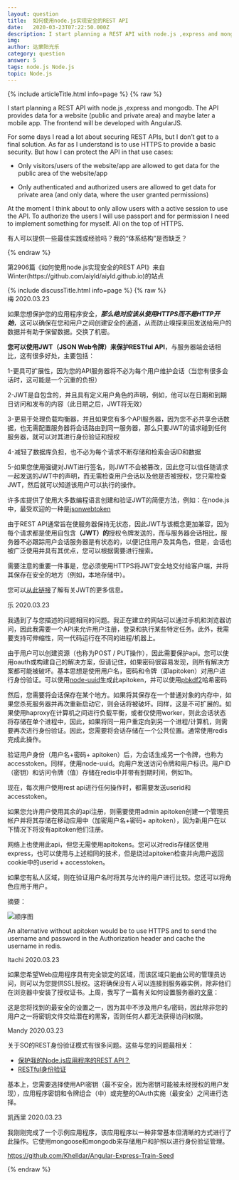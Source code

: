 ```yaml
---
layout: question
title:  如何使用node.js实现安全的REST API
date:   2020-03-23T07:22:50.000Z
description: I start planning a REST API with node.js ,express and mongodb. The API provid...
img: 
author: 达蒙阳光乐
category: question
answer: 5
tags: node.js Node.js
topic: Node.js
---
```

<div class="article-root">
  <div class="article">
    {% include articleTitle.html info=page %}
    {% raw %}
    <div class="article-content"><p>I start planning a REST API with node.js ,express and mongodb. The API provides data for a website (public and private area) and maybe later a mobile app. The frontend will be developed with AngularJS.</p>

<p>For some days I read a lot about securing REST APIs, but I don’t get to a final solution. As far as I understand is to use HTTPS to provide a basic security. But how I can protect the API in that use cases:</p>

<ul>
<li><p>Only visitors/users of  the website/app are allowed to get data for the public area of the website/app</p></li>
<li><p>Only authenticated and authorized users are allowed to get data for private area (and only data, where the user granted permissions)</p></li>
</ul>

<p>At the moment I think about to only allow users with a active session to use the API. To authorize the users I will use passport and for permission I need to implement something for myself. All on the top of HTTPS.</p>

<p><font style="vertical-align: inherit;"><font style="vertical-align: inherit;">有人可以提供一些最佳实践或经验吗？</font><font style="vertical-align: inherit;">我的“体系结构”是否缺乏？</font></font></p></div>
    {% endraw %}
  </div>
  <p class="winter_mark">第2906篇《如何使用node.js实现安全的REST API》来自Winter(https://github.com/aiyld/aiyld.github.io)的站点</p>
  <div class="discuss-wrapper">
    {% include discussTitle.html info=page %}
    {% raw %}
    <div class="discuss-list">
    <div class="discuss-item">
        <div class="discuss-parent">
          <div class="discuss-meta">
            <span class="discuss-user">梅</span>
            <span class="discuss-time">2020.03.23</span>
          </div>
          <div class="discuss-comment"><p><font style="vertical-align: inherit;"><font style="vertical-align: inherit;">如果您想保护您的应用程序安全，</font></font><strong><em><font style="vertical-align: inherit;"><font style="vertical-align: inherit;">那么绝对应该从使用HTTPS而不是HTTP开始</font></font></em></strong><font style="vertical-align: inherit;"><font style="vertical-align: inherit;">，这可以确保在您和用户之间创建安全的通道，从而防止嗅探来回发送给用户的数据并有助于保留数据。交换了机密。</font></font></p>

<p><strong><font style="vertical-align: inherit;"><font style="vertical-align: inherit;">您可以使用JWT（JSON Web令牌）来保护RESTful API</font></font></strong><font style="vertical-align: inherit;"><font style="vertical-align: inherit;">，与服务器端会话相比，这有很多好处，主要包括：</font></font></p>

<p><font style="vertical-align: inherit;"><font style="vertical-align: inherit;">1-更具可扩展性，因为您的API服务器将不必为每个用户维护会话（当您有很多会话时，这可能是一个沉重的负担）</font></font></p>

<p><font style="vertical-align: inherit;"><font style="vertical-align: inherit;">2-JWT是自包含的，并且具有定义用户角色的声明，例如，他可以在日期和到期日访问和发布的内容（此日期之后，JWT将无效）</font></font></p>

<p><font style="vertical-align: inherit;"><font style="vertical-align: inherit;">3-更易于处理负载均衡器，并且如果您有多个API服务器，因为您不必共享会话数据，也无需配置服务器将会话路由到同一服务器，那么只要JWT的请求碰到任何服务器，就可以对其进行身份验证和授权</font></font></p>

<p><font style="vertical-align: inherit;"><font style="vertical-align: inherit;">4-减轻了数据库负担，也不必为每个请求不断存储和检索会话ID和数据</font></font></p>

<p><font style="vertical-align: inherit;"><font style="vertical-align: inherit;">5-如果您使用强键对JWT进行签名，则JWT不会被篡改，因此您可以信任随请求一起发送的JWT中的声明，而无需检查用户会话以及他是否被授权，您只需检查JWT，然后就可以知道该用户可以执行的操作。</font></font></p>

<p><font style="vertical-align: inherit;"><font style="vertical-align: inherit;">许多库提供了使用大多数编程语言创建和验证JWT的简便方法，例如：在node.js中，最受欢迎的一种是</font></font><a href="https://www.npmjs.com/package/jsonwebtoken" rel="nofollow noreferrer"><font style="vertical-align: inherit;"><font style="vertical-align: inherit;">jsonwebtoken</font></font></a></p>

<p><font style="vertical-align: inherit;"><font style="vertical-align: inherit;">由于REST API通常旨在使服务器保持无状态，因此JWT与该概念更加兼容，因为每个请求都是使用自包含</font></font><strong><font style="vertical-align: inherit;"><font style="vertical-align: inherit;">（JWT）的</font></font></strong><font style="vertical-align: inherit;"><font style="vertical-align: inherit;">授权令牌发送的，</font><font style="vertical-align: inherit;">而与服务器会话相比，服务器不必跟踪用户会话服务器是有状态的，以便记住用户及其角色，但是，会话也被广泛使用并具有其优点，您可以根据需要进行搜索。</font></font></p>

<p><font style="vertical-align: inherit;"><font style="vertical-align: inherit;">需要注意的重要一件事是，您必须使用HTTPS将JWT安全地交付给客户端，并将其保存在安全的地方（例如，本地存储中）。</font></font></p>

<p><font style="vertical-align: inherit;"><font style="vertical-align: inherit;">您可以</font><a href="https://jwt.io/" rel="nofollow noreferrer"><font style="vertical-align: inherit;">从此链接</font></a><font style="vertical-align: inherit;">了解有关JWT的更多信息。</font></font><a href="https://jwt.io/" rel="nofollow noreferrer"><font style="vertical-align: inherit;"></font></a></p></div>
        </div></div><div class="discuss-item">
        <div class="discuss-parent">
          <div class="discuss-meta">
            <span class="discuss-user">乐</span>
            <span class="discuss-time">2020.03.23</span>
          </div>
          <div class="discuss-comment"><p><font style="vertical-align: inherit;"><font style="vertical-align: inherit;">我遇到了与您描述的问题相同的问题。</font><font style="vertical-align: inherit;">我正在建立的网站可以通过手机和浏览器访问，因此我需要一个API来允许用户注册，登录和执行某些特定任务。</font><font style="vertical-align: inherit;">此外，我需要支持可伸缩性，同一代码运行在不同的进程/机器上。</font></font></p>

<p><font style="vertical-align: inherit;"><font style="vertical-align: inherit;">由于用户可以创建资源（也称为POST / PUT操作），因此需要保护api。</font><font style="vertical-align: inherit;">您可以使用oauth或构建自己的解决方案，但请记住，如果密码很容易发现，则所有解决方案都可能被破坏。</font><font style="vertical-align: inherit;">基本思想是使用用户名，密码和令牌（即apitoken）对用户进行身份验证。</font><font style="vertical-align: inherit;">可以使用</font></font><a href="https://github.com/broofa/node-uuid" rel="noreferrer"><font style="vertical-align: inherit;"><font style="vertical-align: inherit;">node-uuid</font></font></a><font style="vertical-align: inherit;"><font style="vertical-align: inherit;">生成此apitoken，</font><font style="vertical-align: inherit;">并可以使用</font><a href="http://nodejs.org/api/crypto.html#crypto_crypto_pbkdf2_password_salt_iterations_keylen_callback" rel="noreferrer"><font style="vertical-align: inherit;">pbkdf2</font></a><font style="vertical-align: inherit;">哈希密码</font></font><a href="http://nodejs.org/api/crypto.html#crypto_crypto_pbkdf2_password_salt_iterations_keylen_callback" rel="noreferrer"><font style="vertical-align: inherit;"></font></a></p>

<p><font style="vertical-align: inherit;"><font style="vertical-align: inherit;">然后，您需要将会话保存在某个地方。</font><font style="vertical-align: inherit;">如果将其保存在一个普通对象的内存中，如果您杀死服务器并再次重新启动它，则会话将被破坏。</font><font style="vertical-align: inherit;">同样，这是不可扩展的。</font><font style="vertical-align: inherit;">如果使用haproxy在计算机之间进行负载平衡，或者仅使用worker，则此会话状态将存储在单个进程中，因此，如果将同一用户重定向到另一个进程/计算机，则需要再次进行身份验证。</font><font style="vertical-align: inherit;">因此，您需要将会话存储在一个公共位置。</font><font style="vertical-align: inherit;">通常使用redis完成此操作。</font></font></p>

<p><font style="vertical-align: inherit;"><font style="vertical-align: inherit;">验证用户身份（用户名+密码+ apitoken）后，为会话生成另一个令牌，也称为accesstoken。</font><font style="vertical-align: inherit;">同样，使用node-uuid。</font><font style="vertical-align: inherit;">向用户发送访问令牌和用户标识。</font><font style="vertical-align: inherit;">用户ID（密钥）和访问令牌（值）存储在redis中并带有到期时间，例如1h。</font></font></p>

<p><font style="vertical-align: inherit;"><font style="vertical-align: inherit;">现在，每次用户使用rest api进行任何操作时，都需要发送userid和accesstoken。</font></font></p>

<p><font style="vertical-align: inherit;"><font style="vertical-align: inherit;">如果您允许用户使用其余的api注册，则需要使用admin apitoken创建一个管理员帐户并将其存储在移动应用中（加密用户名+密码+ apitoken），因为新用户在以下情况下将没有apitoken他们注册。</font></font></p>

<p><font style="vertical-align: inherit;"><font style="vertical-align: inherit;">网络上也使用此api，但您无需使用apitokens。</font><font style="vertical-align: inherit;">您可以对redis存储区使用express，也可以使用与上述相同的技术，但是绕过apitoken检查并向用户返回cookie中的userid + accesstoken。</font></font></p>

<p><font style="vertical-align: inherit;"><font style="vertical-align: inherit;">如果您有私人区域，则在验证用户名时将其与允许的用户进行比较。</font><font style="vertical-align: inherit;">您还可以将角色应用于用户。</font></font></p>

<p><font style="vertical-align: inherit;"><font style="vertical-align: inherit;">摘要：</font></font></p>

<p><img src="https://i.stack.imgur.com/Kbttf.png" alt="顺序图"></p>

<p>An alternative without apitoken would be to use HTTPS and to send the username and password in the Authorization header and cache the username in redis.</p></div>
        </div></div><div class="discuss-item">
        <div class="discuss-parent">
          <div class="discuss-meta">
            <span class="discuss-user">Itachi</span>
            <span class="discuss-time">2020.03.23</span>
          </div>
          <div class="discuss-comment"><p><font style="vertical-align: inherit;"><font style="vertical-align: inherit;">如果您希望Web应用程序具有完全锁定的区域，而该区域只能由公司的管理员访问，则可以为您提供SSL授权。</font><font style="vertical-align: inherit;">这将确保没有人可以连接到服务器实例，除非他们在浏览器中安装了授权证书。</font><font style="vertical-align: inherit;">上周，我写了一篇有关如何设置服务器的</font><a href="https://gist.github.com/ExxKA/5169211" rel="nofollow"><font style="vertical-align: inherit;">文章</font></a><font style="vertical-align: inherit;">：</font></font><a href="https://gist.github.com/ExxKA/5169211" rel="nofollow"><font style="vertical-align: inherit;"></font></a></p>

<p><font style="vertical-align: inherit;"><font style="vertical-align: inherit;">这是您将找到的最安全的设置之一，因为其中不涉及用户名/密码，因此除非您的用户之一将密钥文件交给潜在的黑客，否则任何人都无法获得访问权限。</font></font></p></div>
        </div></div><div class="discuss-item">
        <div class="discuss-parent">
          <div class="discuss-meta">
            <span class="discuss-user">Mandy</span>
            <span class="discuss-time">2020.03.23</span>
          </div>
          <div class="discuss-comment"><p><font style="vertical-align: inherit;"><font style="vertical-align: inherit;">关于SO的REST身份验证模式有很多问题。</font><font style="vertical-align: inherit;">这些与您的问题最相关：</font></font></p>

<ul>
<li><a href="https://stackoverflow.com/questions/9119648/securing-my-node-js-apps-rest-api"><font style="vertical-align: inherit;"><font style="vertical-align: inherit;">保护我的Node.js应用程序的REST API？</font></font></a></li>
<li><a href="https://stackoverflow.com/questions/319530/restful-authentication"><font style="vertical-align: inherit;"><font style="vertical-align: inherit;">RESTful身份验证</font></font></a></li>
</ul>

<p><font style="vertical-align: inherit;"><font style="vertical-align: inherit;">基本上，您需要选择使用API​​密钥（最不安全，因为密钥可能被未经授权的用户发现），应用程序密钥和令牌组合（中）或完整的OAuth实施（最安全）之间进行选择。</font></font></p></div>
        </div></div><div class="discuss-item">
        <div class="discuss-parent">
          <div class="discuss-meta">
            <span class="discuss-user">凯西里</span>
            <span class="discuss-time">2020.03.23</span>
          </div>
          <div class="discuss-comment"><p><font style="vertical-align: inherit;"><font style="vertical-align: inherit;">我刚刚完成了一个示例应用程序，该应用程序以一种非常基本但清晰的方式进行了此操作。</font><font style="vertical-align: inherit;">它使用mongoose和mongodb来存储用户和护照以进行身份​​验证管理。  </font></font></p>

<p><a href="https://github.com/Khelldar/Angular-Express-Train-Seed"><font style="vertical-align: inherit;"><font style="vertical-align: inherit;">https://github.com/Khelldar/Angular-Express-Train-Seed</font></font></a></p></div>
        </div></div>
    </div>
    {% endraw %}
  </div>
<div>
